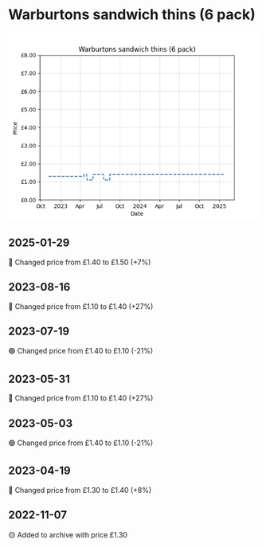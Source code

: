 # Warburtons sandwich thins (6 pack)
![](charts/product-79530011.png)
## 2025-01-29
🔴 Changed price from £1.40 to £1.50 (+7%)
## 2023-08-16
🔴 Changed price from £1.10 to £1.40 (+27%)
## 2023-07-19
🟢 Changed price from £1.40 to £1.10 (-21%)
## 2023-05-31
🔴 Changed price from £1.10 to £1.40 (+27%)
## 2023-05-03
🟢 Changed price from £1.40 to £1.10 (-21%)
## 2023-04-19
🔴 Changed price from £1.30 to £1.40 (+8%)
## 2022-11-07
🟡 Added to archive with price £1.30